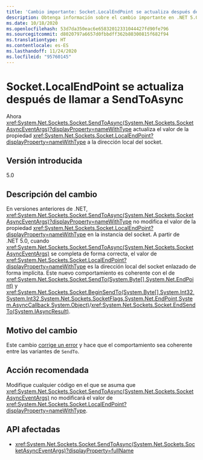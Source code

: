 ```yaml
---
title: 'Cambio importante: Socket.LocalEndPoint se actualiza después de llamar a SendToAsync'
description: Obtenga información sobre el cambio importante en .NET 5.0, donde ahora SendToAsync actualiza el valor de la propiedad de punto de conexión local a la dirección local del socket.
ms.date: 10/18/2020
ms.openlocfilehash: 53d7da350eac6e65832012331044427fd90fe796
ms.sourcegitcommit: d8020797a6657d0fbbdff362b80300815f682f94
ms.translationtype: HT
ms.contentlocale: es-ES
ms.lasthandoff: 11/24/2020
ms.locfileid: "95760145"
---
```

# <a name="socketlocalendpoint-is-updated-after-calling-sendtoasync"></a>Socket.LocalEndPoint se actualiza después de llamar a SendToAsync

Ahora <xref:System.Net.Sockets.Socket.SendToAsync(System.Net.Sockets.SocketAsyncEventArgs)?displayProperty=nameWithType> actualiza el valor de la propiedad <xref:System.Net.Sockets.Socket.LocalEndPoint?displayProperty=nameWithType> a la dirección local del socket.

## <a name="version-introduced"></a>Versión introducida

5.0

## <a name="change-description"></a>Descripción del cambio

En versiones anteriores de .NET, <xref:System.Net.Sockets.Socket.SendToAsync(System.Net.Sockets.SocketAsyncEventArgs)?displayProperty=nameWithType> no modifica el valor de la propiedad <xref:System.Net.Sockets.Socket.LocalEndPoint?displayProperty=nameWithType> en la instancia del socket. A partir de .NET 5.0, cuando <xref:System.Net.Sockets.Socket.SendToAsync(System.Net.Sockets.SocketAsyncEventArgs)> se completa de forma correcta, el valor de <xref:System.Net.Sockets.Socket.LocalEndPoint?displayProperty=nameWithType> es la dirección local del socket enlazado de forma implícita. Este nuevo comportamiento es coherente con el de <xref:System.Net.Sockets.Socket.SendTo(System.Byte[],System.Net.EndPoint)> y <xref:System.Net.Sockets.Socket.BeginSendTo(System.Byte[],System.Int32,System.Int32,System.Net.Sockets.SocketFlags,System.Net.EndPoint,System.AsyncCallback,System.Object)>/<xref:System.Net.Sockets.Socket.EndSendTo(System.IAsyncResult)>.

## <a name="reason-for-change"></a>Motivo del cambio

Este cambio [corrige un error](https://github.com/dotnet/runtime/issues/915) y hace que el comportamiento sea coherente entre las variantes de `SendTo`.

## <a name="recommended-action"></a>Acción recomendada

Modifique cualquier código en el que se asuma que <xref:System.Net.Sockets.Socket.SendToAsync(System.Net.Sockets.SocketAsyncEventArgs)> no modificará el valor de <xref:System.Net.Sockets.Socket.LocalEndPoint?displayProperty=nameWithType>.

## <a name="affected-apis"></a>API afectadas

- <xref:System.Net.Sockets.Socket.SendToAsync(System.Net.Sockets.SocketAsyncEventArgs)?displayProperty=fullName>

<!--

### Affected APIs

- `M:System.Net.Sockets.Socket.SendToAsync(System.Net.Sockets.SocketAsyncEventArgs)`

### Category

Networking

-->
